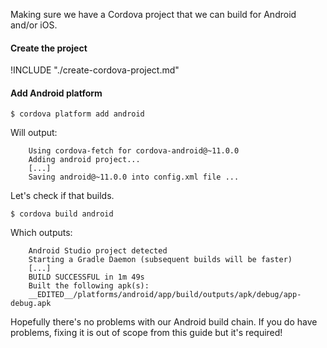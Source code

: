
Making sure we have a Cordova project that we can build for Android and/or iOS.

#### Create the project

!INCLUDE "./create-cordova-project.md"

#### Add Android platform

```text
$ cordova platform add android
```

Will output:

```text
    Using cordova-fetch for cordova-android@~11.0.0
    Adding android project...
    [...]
    Saving android@~11.0.0 into config.xml file ...
```

Let's check if that builds.

```text
$ cordova build android
```

Which outputs:

```text
    Android Studio project detected
    Starting a Gradle Daemon (subsequent builds will be faster)
    [...]
    BUILD SUCCESSFUL in 1m 49s
    Built the following apk(s):
    __EDITED__/platforms/android/app/build/outputs/apk/debug/app-debug.apk
```

Hopefully there's no problems with our Android build chain. If you do have problems, fixing it is out of scope from this guide but it's required!

